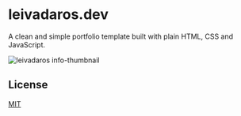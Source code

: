 # leivadaros.dev

A clean and simple portfolio template built with plain HTML, CSS and JavaScript.

![leivadaros info-thumbnail](https://user-images.githubusercontent.com/16403754/212373942-547ecb38-2d60-4035-bd23-51a4e3d66684.png)

## License

[MIT](https://choosealicense.com/licenses/mit/)
